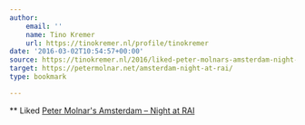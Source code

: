 ```yaml
---
author:
    email: ''
    name: Tino Kremer
    url: https://tinokremer.nl/profile/tinokremer
date: '2016-03-02T10:54:57+00:00'
source: https://tinokremer.nl/2016/liked-peter-molnars-amsterdam-night-at-rai-df16db0d00
target: https://petermolnar.net/amsterdam-night-at-rai/
type: bookmark

---
```


**
Liked
<a href="https://petermolnar.eu/amsterdam-night-at-rai/" rel="nofollow">
  Peter Molnar's Amsterdam – Night at RAI</a>
